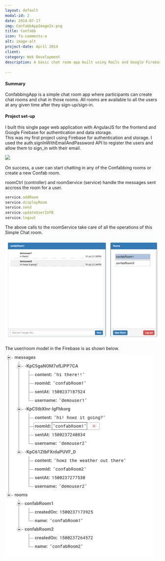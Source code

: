 ```yaml
---
layout: default
modal-id: 2
date: 2014-07-17
img: ConfabbAppImage2x.png
title: Confabb
icon: fa-comments-o
alt: image-alt
project-date: April 2014
client:
category: Web Development
description: A basic chat room app built using Rails and Google Firebase.

---
```

#### Summary

ConfabbingApp is a simple chat room app where participants can create chat rooms and chat in those rooms. All rooms are available to all the users at any given time after they sign-up/sign-in.

#### Project set-up
I built this single page web application with AngularJS for the frontend and Google Firebase for authentication and data storage.  
This was my first project using Firebase for authentication and storage. I used the auth.signInWithEmailAndPassword API to register the users and allow them to sign_in with their email.

<!-- With the help of the [Firebase docs](https://firebase.google.com/docs/web/setup) initializing firebase on index.html as follows: -->

<!-- ```javascript
var config = {

  apiKey: "XXXXXXXXXXXXXXXXXXXXXXXXXXXXXXXX",
  authDomain: "bloc-test-aebd8.firebaseapp.com",
  databaseURL: "https://bloc-test-aebd8.firebaseio.com",
  storageBucket: "bloc-test-aebd8.appspot.com",
  messagingSenderId: "****************"
};
firebase.initializeApp(config);


auth.signInWithEmailAndPassword
auth.createUserWithEmailAndPassword
firebase.auth().onAuthStateChanged

``` -->

<!-- Using the above calls to firebase a user can either sign-up/sign-in or enter an already logged-in session. -->

![](/img/portfolio/ConfabSign-inpage.png)

On success, a user can start chatting in any of the Confabbing rooms or create a new Confab room.

roomCtrl (controller) and roomService (service) handle the messages sent accross the room for a user.

```javascript
service.addRoom
service.displayRoom
service.send
service.updateUserInFB
service.logout
```
The above calls to the roomService take care of all the operations of this Simple Chat room.

![](/img/portfolio/ConfabChatRooms.png)

The user/room model in the Firebase is as shown below.

![](/img/portfolio/confabDatabase.png)
